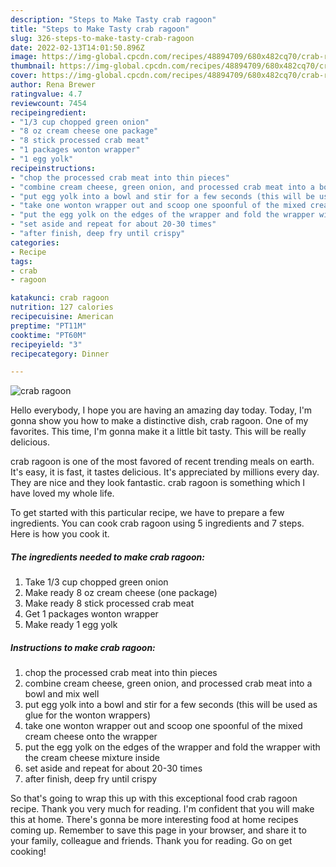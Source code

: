 ```yaml
---
description: "Steps to Make Tasty crab ragoon"
title: "Steps to Make Tasty crab ragoon"
slug: 326-steps-to-make-tasty-crab-ragoon
date: 2022-02-13T14:01:50.896Z
image: https://img-global.cpcdn.com/recipes/48894709/680x482cq70/crab-ragoon-recipe-main-photo.jpg
thumbnail: https://img-global.cpcdn.com/recipes/48894709/680x482cq70/crab-ragoon-recipe-main-photo.jpg
cover: https://img-global.cpcdn.com/recipes/48894709/680x482cq70/crab-ragoon-recipe-main-photo.jpg
author: Rena Brewer
ratingvalue: 4.7
reviewcount: 7454
recipeingredient:
- "1/3 cup chopped green onion"
- "8 oz cream cheese one package"
- "8 stick processed crab meat"
- "1 packages wonton wrapper"
- "1 egg yolk"
recipeinstructions:
- "chop the processed crab meat into thin pieces"
- "combine cream cheese, green onion, and processed crab meat into a bowl and mix well"
- "put egg yolk into a bowl and stir for a few seconds (this will be used as glue for the wonton wrappers)"
- "take one wonton wrapper out and scoop one spoonful of the mixed cream cheese onto the wrapper"
- "put the egg yolk on the edges of the wrapper and fold the wrapper with the cream cheese mixture inside"
- "set aside and repeat for about 20-30 times"
- "after finish, deep fry until crispy"
categories:
- Recipe
tags:
- crab
- ragoon

katakunci: crab ragoon 
nutrition: 127 calories
recipecuisine: American
preptime: "PT11M"
cooktime: "PT60M"
recipeyield: "3"
recipecategory: Dinner

---
```



![crab ragoon](https://img-global.cpcdn.com/recipes/48894709/680x482cq70/crab-ragoon-recipe-main-photo.jpg)

Hello everybody, I hope you are having an amazing day today. Today, I'm gonna show you how to make a distinctive dish, crab ragoon. One of my favorites. This time, I'm gonna make it a little bit tasty. This will be really delicious.

crab ragoon is one of the most favored of recent trending meals on earth. It's easy, it is fast, it tastes delicious. It's appreciated by millions every day. They are nice and they look fantastic. crab ragoon is something which I have loved my whole life.




To get started with this particular recipe, we have to prepare a few ingredients. You can cook crab ragoon using 5 ingredients and 7 steps. Here is how you cook it.

<!--inarticleads1-->

##### The ingredients needed to make crab ragoon:

1. Take 1/3 cup chopped green onion
1. Make ready 8 oz cream cheese (one package)
1. Make ready 8 stick processed crab meat
1. Get 1 packages wonton wrapper
1. Make ready 1 egg yolk




<!--inarticleads2-->

##### Instructions to make crab ragoon:

1. chop the processed crab meat into thin pieces
1. combine cream cheese, green onion, and processed crab meat into a bowl and mix well
1. put egg yolk into a bowl and stir for a few seconds (this will be used as glue for the wonton wrappers)
1. take one wonton wrapper out and scoop one spoonful of the mixed cream cheese onto the wrapper
1. put the egg yolk on the edges of the wrapper and fold the wrapper with the cream cheese mixture inside
1. set aside and repeat for about 20-30 times
1. after finish, deep fry until crispy




So that's going to wrap this up with this exceptional food crab ragoon recipe. Thank you very much for reading. I'm confident that you will make this at home. There's gonna be more interesting food at home recipes coming up. Remember to save this page in your browser, and share it to your family, colleague and friends. Thank you for reading. Go on get cooking!

